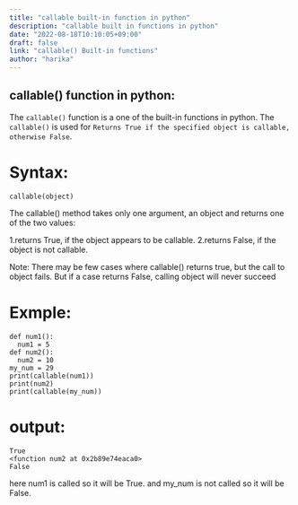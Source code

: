 ```yaml
---
title: "callable built-in function in python"
description: "callable built in functions in python"
date: "2022-08-18T10:10:05+09:00"
draft: false
link: "callable() Built-in functions"
author: "harika"
---
```


## callable() function in python:
The `callable()` function is a one of the built-in functions in python.
The `callable()` is used for `Returns True if the specified object is callable, otherwise False`.

# Syntax:
```
callable(object)
```
The callable() method takes only one argument, an object and returns one of the two values:

1.returns True, if the object appears to be callable.
2.returns False, if the object is not callable.

Note: There may be few cases where callable() returns true, but the call to object fails. But if a case returns False, calling object will never succeed

# Exmple:
```
def num1():
  num1 = 5
def num2():
  num2 = 10
my_num = 29
print(callable(num1))
print(num2)
print(callable(my_num))
```
# output:
```
True
<function num2 at 0x2b89e74eaca0>
False
```
here num1 is called so it will  be True.
and my_num is not called so it will be False.



